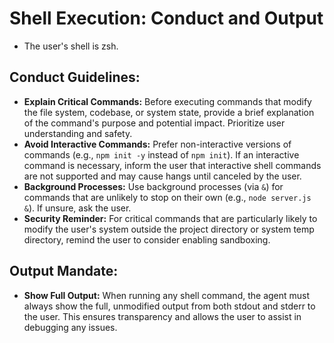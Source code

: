 # Shell Execution: Conduct and Output

- The user's shell is zsh.

## Conduct Guidelines:

- **Explain Critical Commands:** Before executing commands that modify the file system, codebase, or system state, provide a brief explanation of the command's purpose and potential impact. Prioritize user understanding and safety.
- **Avoid Interactive Commands:** Prefer non-interactive versions of commands (e.g., `npm init -y` instead of `npm init`). If an interactive command is necessary, inform the user that interactive shell commands are not supported and may cause hangs until canceled by the user.
- **Background Processes:** Use background processes (via `&`) for commands that are unlikely to stop on their own (e.g., `node server.js &`). If unsure, ask the user.
- **Security Reminder:** For critical commands that are particularly likely to modify the user's system outside the project directory or system temp directory, remind the user to consider enabling sandboxing.

## Output Mandate:

- **Show Full Output:** When running any shell command, the agent must always show the full, unmodified output from both stdout and stderr to the user. This ensures transparency and allows the user to assist in debugging any issues.